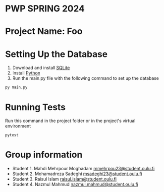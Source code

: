 # PWP SPRING 2024
# Project Name: Foo
# Setting Up the Database
1. Download and install [SQLite](https://www.sqlitetutorial.net/download-install-sqlite/)
2. Install [Python](https://www.python.org/)
3. Run the main.py file with the following command to set up the database
```
py main.py
```

# Running Tests
Run this command in the project folder or in the project's virtual environment
```
pytest
```

# Group information
* Student 1. Mahdi Mehrpour Moghadam mmehrpou23@student.oulu.fi
* Student 2. Mohamadreza Sadeghi msadeghi23@student.oulu.fi
* Student 3. Raisul Islam raisul.islam@student.oulu.fi
* Student 4. Nazmul Mahmud nazmul.mahmud@student.oulu.fi



